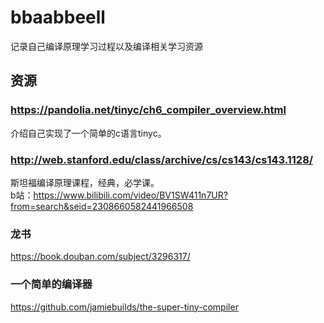 <!--
 * @Author: xiuquanxu
 * @Company: kaochong
 * @Date: 2021-03-26 12:29:09
 * @LastEditors: xiuquanxu
 * @LastEditTime: 2021-04-11 23:44:23
-->
# bbaabbeell
记录自己编译原理学习过程以及编译相关学习资源  

## 资源  

### https://pandolia.net/tinyc/ch6_compiler_overview.html 

介绍自己实现了一个简单的c语言tinyc。  

### http://web.stanford.edu/class/archive/cs/cs143/cs143.1128/  

斯坦福编译原理课程，经典，必学课。  
b站：https://www.bilibili.com/video/BV1SW411n7UR?from=search&seid=2308660582441966508

### 龙书  

https://book.douban.com/subject/3296317/

### 一个简单的编译器  
https://github.com/jamiebuilds/the-super-tiny-compiler